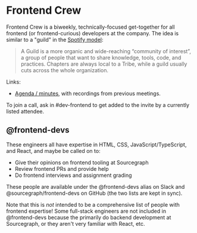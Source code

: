# Frontend Crew

Frontend Crew is a biweekly, technically-focused get-together for all frontend (or frontend-curious) developers at the company. The idea is similar to a "guild" in the [Spotify model](https://blog.crisp.se/wp-content/uploads/2012/11/SpotifyScaling.pdf):

> A Guild is a more organic and wide-reaching “community of interest”, a group
> of people that want to share knowledge, tools, code, and practices. Chapters
> are always local to a Tribe, while a guild usually cuts across the whole
> organization.

Links:

- [Agenda / minutes](https://docs.google.com/document/d/1el48U_HejMzoUjQ_l2glyPSFkuqTCr_IvIvkfu2zNNY/edit#),
  with recordings from previous meetings.

To join a call, ask in #dev-frontend to get added to the invite by a currently listed attendee.

## @frontend-devs

These engineers all have expertise in HTML, CSS, JavaScript/TypeScript, and React, and maybe be called on to:

- Give their opinions on frontend tooling at Sourcegraph
- Review frontend PRs and provide help
- Do frontend interviews and assignment grading

These people are available under the @frontend-devs alias on Slack and @sourcegraph/frontend-devs on GitHub (the two lists are kept in sync).

Note that this is _not_ intended to be a comprehensive list of people with frontend expertise!
Some full-stack engineers are not included in @frontend-devs because the primarily do backend development at Sourcegraph, or they aren't very familiar with React, etc.
